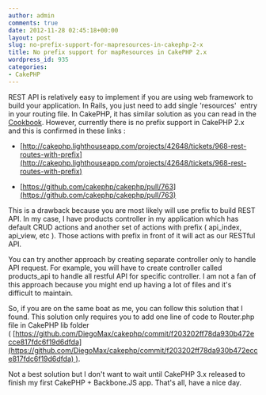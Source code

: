 ```yaml
---
author: admin
comments: true
date: 2012-11-28 02:45:18+00:00
layout: post
slug: no-prefix-support-for-mapresources-in-cakephp-2-x
title: No prefix support for mapResources in CakePHP 2.x
wordpress_id: 935
categories:
- CakePHP
---
```


REST API is relatively easy to implement if you are using web framework to build your application. In Rails, you just need to add single 'resources'  entry in your routing file. In CakePHP, it has similar solution as you can read in the [Cookbook](http://book.cakephp.org/2.0/en/development/rest.html). However, currently there is no prefix support in CakePHP 2.x and this is confirmed in these links :



	
  * [http://cakephp.lighthouseapp.com/projects/42648/tickets/968-rest-routes-with-prefix](http://cakephp.lighthouseapp.com/projects/42648/tickets/968-rest-routes-with-prefix)

	
  * [https://github.com/cakephp/cakephp/pull/763](https://github.com/cakephp/cakephp/pull/763)


This is a drawback because you are most likely will use prefix to build REST API. In my case, I have products controller in my application which has default CRUD actions and another set of actions with prefix ( api_index, api_view, etc ). Those actions with prefix in front of it will act as our RESTful API.

You can try another approach by creating separate controller only to handle API request. For example, you will have to create controller called products_api to handle all restful API for specific controller. I am not a fan of this approach because you might end up having a lot of files and it's difficult to maintain.

So, if you are on the same boat as me, you can follow this solution that I found. This solution only requires you to add one line of code to Router.php file in CakePHP lib folder ( [https://github.com/DiegoMax/cakephp/commit/f203202ff78da930b472ecce817fdc6f19d6dfda](https://github.com/DiegoMax/cakephp/commit/f203202ff78da930b472ecce817fdc6f19d6dfda) ).

Not a best solution but I don't want to wait until CakePHP 3.x released to finish my first CakePHP + Backbone.JS app. That's all, have a nice day.
